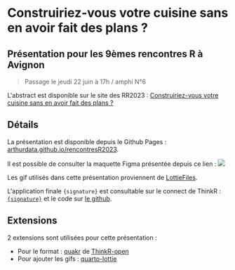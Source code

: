 # Construiriez-vous votre cuisine sans en avoir fait des plans ?

## Présentation pour les 9èmes rencontres R à Avignon

> Passage le jeudi 22 juin à 17h / amphi N°6

L'abstract est disponible sur le site des RR2023 : [Construiriez-vous votre cuisine sans en avoir fait des plans ?](https://rr2023.sciencesconf.org/466091)

## Détails

La présentation est disponible depuis le Github Pages : [arthurdata.github.io/rencontresR2023](https://arthurdata.github.io/rencontresR2023/#/title-slide).

Il est possible de consulter la maquette Figma présentée depuis ce lien : [<img src="https://img.shields.io/badge/Figma-a259ff?style=for-the-badge&logo=figma&logoColor=white"/>](https://www.figma.com/proto/u95KvEqgWLB8arxt7saZcJ/%7Bsignature%7D?type=design&node-id=1117-164&scaling=scale-down&page-id=1117%3A163)

Les gif utilisés dans cette présentation proviennent de [LottieFiles](https://lottiefiles.com/).

L'application finale `{signature}` est consultable sur le connect de ThinkR : [`{signature}`](https://connect.thinkr.fr/signature/) et le code sur [le github](https://github.com/ThinkR-open/signature).

## Extensions

2 extensions sont utilisées pour cette présentation :

- Pour le format : [quakr](https://github.com/ThinkR-open/quakr) de [ThinkR-open](https://github.com/ThinkR-open/)
- Pour ajouter les gifs : [quarto-lottie](https://github.com/ArthurData/quarto-lottie)
